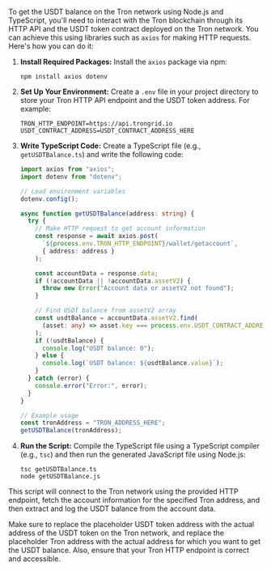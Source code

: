 To get the USDT balance on the Tron network using Node.js and TypeScript, you'll need to interact with the Tron blockchain through its HTTP API and the USDT token contract deployed on the Tron network. You can achieve this using libraries such as `axios` for making HTTP requests. Here's how you can do it:

1. **Install Required Packages:**
   Install the `axios` package via npm:

   ```
   npm install axios dotenv
   ```

2. **Set Up Your Environment:**
   Create a `.env` file in your project directory to store your Tron HTTP API endpoint and the USDT token address. For example:

   ```
   TRON_HTTP_ENDPOINT=https://api.trongrid.io
   USDT_CONTRACT_ADDRESS=USDT_CONTRACT_ADDRESS_HERE
   ```

3. **Write TypeScript Code:**
   Create a TypeScript file (e.g., `getUSDTBalance.ts`) and write the following code:

   ```typescript
   import axios from "axios";
   import dotenv from "dotenv";

   // Load environment variables
   dotenv.config();

   async function getUSDTBalance(address: string) {
     try {
       // Make HTTP request to get account information
       const response = await axios.post(
         `${process.env.TRON_HTTP_ENDPOINT}/wallet/getaccount`,
         { address: address }
       );

       const accountData = response.data;
       if (!accountData || !accountData.assetV2) {
         throw new Error("Account data or assetV2 not found");
       }

       // Find USDT balance from assetV2 array
       const usdtBalance = accountData.assetV2.find(
         (asset: any) => asset.key === process.env.USDT_CONTRACT_ADDRESS
       );
       if (!usdtBalance) {
         console.log("USDT balance: 0");
       } else {
         console.log(`USDT balance: ${usdtBalance.value}`);
       }
     } catch (error) {
       console.error("Error:", error);
     }
   }

   // Example usage
   const tronAddress = "TRON_ADDRESS_HERE";
   getUSDTBalance(tronAddress);
   ```

4. **Run the Script:**
   Compile the TypeScript file using a TypeScript compiler (e.g., `tsc`) and then run the generated JavaScript file using Node.js:
   ```
   tsc getUSDTBalance.ts
   node getUSDTBalance.js
   ```

This script will connect to the Tron network using the provided HTTP endpoint, fetch the account information for the specified Tron address, and then extract and log the USDT balance from the account data.

Make sure to replace the placeholder USDT token address with the actual address of the USDT token on the Tron network, and replace the placeholder Tron address with the actual address for which you want to get the USDT balance. Also, ensure that your Tron HTTP endpoint is correct and accessible.
